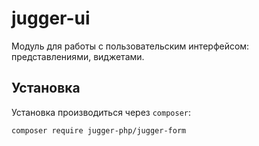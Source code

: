 # jugger-ui

Модуль для работы с пользовательским интерфейсом: представлениями, виджетами.

## Установка

Установка производиться через `composer`:

```bash
composer require jugger-php/jugger-form
```
